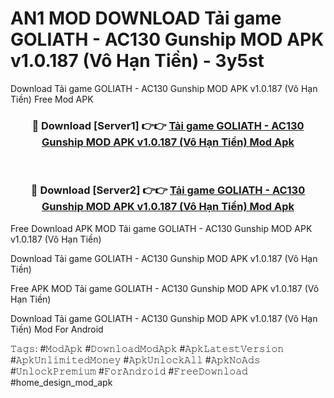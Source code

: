 # AN1 MOD DOWNLOAD Tải game GOLIATH - AC130 Gunship MOD APK v1.0.187 (Vô Hạn Tiền) - 3y5st
Download Tải game GOLIATH - AC130 Gunship MOD APK v1.0.187 (Vô Hạn Tiền) Free Mod APK

<div align="center">
<h3>🔴 Download [Server1] 👉👉 <a href="https://apk-comot.site?title=Tải_game_GOLIATH_-_AC130_Gunship_MOD_APK_v1.0.187_(Vô_Hạn_Tiền)">Tải game GOLIATH - AC130 Gunship MOD APK v1.0.187 (Vô Hạn Tiền) Mod Apk</a></h3><br>

<h3>🔴 Download [Server2] 👉👉 <a href="https://apk-comot.site?title=Tải_game_GOLIATH_-_AC130_Gunship_MOD_APK_v1.0.187_(Vô_Hạn_Tiền)">Tải game GOLIATH - AC130 Gunship MOD APK v1.0.187 (Vô Hạn Tiền) Mod Apk</a></h3>
</div>


Free Download APK MOD Tải game GOLIATH - AC130 Gunship MOD APK v1.0.187 (Vô Hạn Tiền)

Download Tải game GOLIATH - AC130 Gunship MOD APK v1.0.187 (Vô Hạn Tiền) 

Free APK MOD Tải game GOLIATH - AC130 Gunship MOD APK v1.0.187 (Vô Hạn Tiền) 

Download Tải game GOLIATH - AC130 Gunship MOD APK v1.0.187 (Vô Hạn Tiền) Mod For Android

𝚃𝚊𝚐𝚜: #𝙼𝚘𝚍𝙰𝚙𝚔 #𝙳𝚘𝚠𝚗𝚕𝚘𝚊𝚍𝙼𝚘𝚍𝙰𝚙𝚔 #𝙰𝚙𝚔𝙻𝚊𝚝𝚎𝚜𝚝𝚅𝚎𝚛𝚜𝚒𝚘𝚗 #𝙰𝚙𝚔𝚄𝚗𝚕𝚒𝚖𝚒𝚝𝚎𝚍𝙼𝚘𝚗𝚎𝚢 #𝙰𝚙𝚔𝚄𝚗𝚕𝚘𝚌𝚔𝙰𝚕𝚕 #𝙰𝚙𝚔𝙽𝚘𝙰𝚍𝚜 #𝚄𝚗𝚕𝚘𝚌𝚔𝙿𝚛𝚎𝚖𝚒𝚞𝚖 #𝙵𝚘𝚛𝙰𝚗𝚍𝚛𝚘𝚒𝚍 #𝙵𝚛𝚎𝚎𝙳𝚘𝚠𝚗𝚕𝚘𝚊𝚍 #home_design_mod_apk